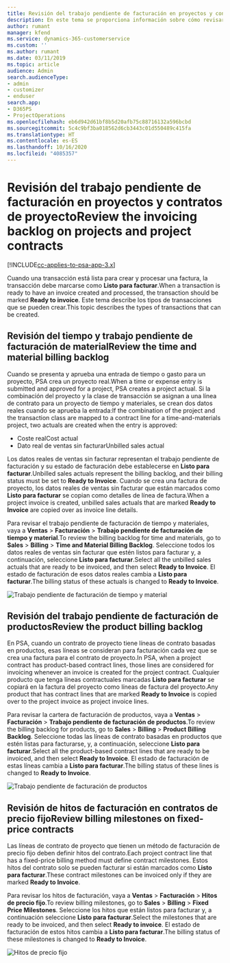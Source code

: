 ```yaml
---
title: Revisión del trabajo pendiente de facturación en proyectos y contratos de proyecto
description: En este tema se proporciona información sobre cómo revisar los trabajos pendientes en los productos, los gastos y el tiempo, y cómo marcarlos como listos para la facturación.
author: rumant
manager: kfend
ms.service: dynamics-365-customerservice
ms.custom: ''
ms.author: rumant
ms.date: 03/11/2019
ms.topic: article
audience: Admin
search.audienceType:
- admin
- customizer
- enduser
search.app:
- D365PS
- ProjectOperations
ms.openlocfilehash: eb6d942d61bf8b5d20afb75c88716132a596bcbd
ms.sourcegitcommit: 5c4c9bf3ba018562d6cb3443c01d550489c415fa
ms.translationtype: HT
ms.contentlocale: es-ES
ms.lasthandoff: 10/16/2020
ms.locfileid: "4085357"
---
```

# <a name="review-the-invoicing-backlog-on-projects-and-project-contracts"></a><span data-ttu-id="4ce7d-103">Revisión del trabajo pendiente de facturación en proyectos y contratos de proyecto</span><span class="sxs-lookup"><span data-stu-id="4ce7d-103">Review the invoicing backlog on projects and project contracts</span></span>

[!INCLUDE[cc-applies-to-psa-app-3.x](../includes/cc-applies-to-psa-app-3x.md)]

<span data-ttu-id="4ce7d-104">Cuando una transacción está lista para crear y procesar una factura, la transacción debe marcarse como **Listo para facturar**.</span><span class="sxs-lookup"><span data-stu-id="4ce7d-104">When a transaction is ready to have an invoice created and processed, the transaction should be marked **Ready to invoice**.</span></span> <span data-ttu-id="4ce7d-105">Este tema describe los tipos de transacciones que se pueden crear.</span><span class="sxs-lookup"><span data-stu-id="4ce7d-105">This topic describes the types of transactions that can be created.</span></span>

## <a name="review-the-time-and-material-billing-backlog"></a><span data-ttu-id="4ce7d-106">Revisión del tiempo y trabajo pendiente de facturación de material</span><span class="sxs-lookup"><span data-stu-id="4ce7d-106">Review the time and material billing backlog</span></span>

<span data-ttu-id="4ce7d-107">Cuando se presenta y aprueba una entrada de tiempo o gasto para un proyecto, PSA crea un proyecto real.</span><span class="sxs-lookup"><span data-stu-id="4ce7d-107">When a time or expense entry is submitted and approved for a project, PSA creates a project actual.</span></span> <span data-ttu-id="4ce7d-108">Si la combinación del proyecto y la clase de transacción se asignan a una línea de contrato para un proyecto de tiempo y materiales, se crean dos datos reales cuando se aprueba la entrada:</span><span class="sxs-lookup"><span data-stu-id="4ce7d-108">If the combination of the project and the transaction class are mapped to a contract line for a time-and-materials project, two actuals are created when the entry is approved:</span></span>

- <span data-ttu-id="4ce7d-109">Coste real</span><span class="sxs-lookup"><span data-stu-id="4ce7d-109">Cost actual</span></span> 
- <span data-ttu-id="4ce7d-110">Dato real de ventas sin facturar</span><span class="sxs-lookup"><span data-stu-id="4ce7d-110">Unbilled sales actual</span></span>

<span data-ttu-id="4ce7d-111">Los datos reales de ventas sin facturar representan el trabajo pendiente de facturación y su estado de facturación debe establecerse en **Listo para facturar**.</span><span class="sxs-lookup"><span data-stu-id="4ce7d-111">Unbilled sales actuals represent the billing backlog, and their billing status must be set to **Ready to Invoice**.</span></span> <span data-ttu-id="4ce7d-112">Cuando se crea una factura de proyecto, los datos reales de ventas sin facturar que están marcados como **Listo para facturar** se copian como detalles de línea de factura.</span><span class="sxs-lookup"><span data-stu-id="4ce7d-112">When a project invoice is created, unbilled sales actuals that are marked **Ready to Invoice** are copied over as invoice line details.</span></span>

<span data-ttu-id="4ce7d-113">Para revisar el trabajo pendiente de facturación de tiempo y materiales, vaya a **Ventas** \> **Facturación** \> **Trabajo pendiente de facturación de tiempo y material**.</span><span class="sxs-lookup"><span data-stu-id="4ce7d-113">To review the billing backlog for time and materials, go to **Sales** \> **Billing** \> **Time and Material Billing Backlog**.</span></span> <span data-ttu-id="4ce7d-114">Seleccione todos los datos reales de ventas sin facturar que estén listos para facturar y, a continuación, seleccione **Listo para facturar**.</span><span class="sxs-lookup"><span data-stu-id="4ce7d-114">Select all the unbilled sales actuals that are ready to be invoiced, and then select **Ready to Invoice**.</span></span> <span data-ttu-id="4ce7d-115">El estado de facturación de esos datos reales cambia a **Listo para facturar**.</span><span class="sxs-lookup"><span data-stu-id="4ce7d-115">The billing status of these actuals is changed to **Ready to Invoice**.</span></span>

![Trabajo pendiente de facturación de tiempo y material](media/TMBacklog.png)

## <a name="review-the-product-billing-backlog"></a><span data-ttu-id="4ce7d-117">Revisión del trabajo pendiente de facturación de productos</span><span class="sxs-lookup"><span data-stu-id="4ce7d-117">Review the product billing backlog</span></span>

<span data-ttu-id="4ce7d-118">En PSA, cuando un contrato de proyecto tiene líneas de contrato basadas en productos, esas líneas se consideran para facturación cada vez que se crea una factura para el contrato de proyecto.</span><span class="sxs-lookup"><span data-stu-id="4ce7d-118">In PSA, when a project contract has product-based contract lines, those lines are considered for invoicing whenever an invoice is created for the project contract.</span></span> <span data-ttu-id="4ce7d-119">Cualquier producto que tenga líneas contractuales marcadas **Listo para facturar** se copiará en la factura del proyecto como líneas de factura del proyecto.</span><span class="sxs-lookup"><span data-stu-id="4ce7d-119">Any product that has contract lines that are marked **Ready to Invoice** is copied over to the project invoice as project invoice lines.</span></span>

<span data-ttu-id="4ce7d-120">Para revisar la cartera de facturación de productos, vaya a **Ventas** \> **Facturación** \> **Trabajo pendiente de facturación de productos**.</span><span class="sxs-lookup"><span data-stu-id="4ce7d-120">To review the billing backlog for products, go to **Sales** \> **Billing** \> **Product Billing Backlog**.</span></span> <span data-ttu-id="4ce7d-121">Seleccione todas las líneas de contrato basadas en productos que estén listas para facturarse, y, a continuación, seleccione **Listo para facturar**.</span><span class="sxs-lookup"><span data-stu-id="4ce7d-121">Select all the product-based contract lines that are ready to be invoiced, and then select **Ready to Invoice**.</span></span> <span data-ttu-id="4ce7d-122">El estado de facturación de estas líneas cambia a **Listo para facturar**.</span><span class="sxs-lookup"><span data-stu-id="4ce7d-122">The billing status of these lines is changed to **Ready to Invoice**.</span></span>

![Trabajo pendiente de facturación de productos](media/ProductBacklog.png)

## <a name="review-billing-milestones-on-fixed-price-contracts"></a><span data-ttu-id="4ce7d-124">Revisión de hitos de facturación en contratos de precio fijo</span><span class="sxs-lookup"><span data-stu-id="4ce7d-124">Review billing milestones on fixed-price contracts</span></span>

<span data-ttu-id="4ce7d-125">Las líneas de contrato de proyecto que tienen un método de facturación de precio fijo deben definir hitos del contrato.</span><span class="sxs-lookup"><span data-stu-id="4ce7d-125">Each project contract line that has a fixed-price billing method must define contract milestones.</span></span> <span data-ttu-id="4ce7d-126">Estos hitos del contrato solo se pueden facturar si están marcados como **Listo para facturar**.</span><span class="sxs-lookup"><span data-stu-id="4ce7d-126">These contract milestones can be invoiced only if they are marked **Ready to Invoice**.</span></span> 

<span data-ttu-id="4ce7d-127">Para revisar los hitos de facturación, vaya a **Ventas** \> **Facturación** \> **Hitos de precio fijo**.</span><span class="sxs-lookup"><span data-stu-id="4ce7d-127">To review billing milestones, go to **Sales** \> **Billing** \> **Fixed Price Milestones**.</span></span> <span data-ttu-id="4ce7d-128">Seleccione los hitos que están listos para facturar y, a continuación seleccione **Listo para facturar**.</span><span class="sxs-lookup"><span data-stu-id="4ce7d-128">Select the milestones that are ready to be invoiced, and then select **Ready to invoice**.</span></span> <span data-ttu-id="4ce7d-129">El estado de facturación de estos hitos cambia a **Listo para facturar**.</span><span class="sxs-lookup"><span data-stu-id="4ce7d-129">The billing status of these milestones is changed to **Ready to Invoice**.</span></span>

![Hitos de precio fijo](media/FPBacklog.png)
